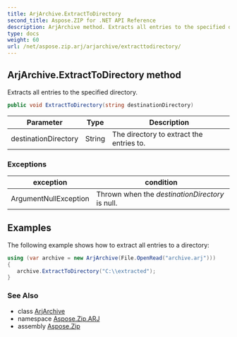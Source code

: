 ```yaml
---
title: ArjArchive.ExtractToDirectory
second_title: Aspose.ZIP for .NET API Reference
description: ArjArchive method. Extracts all entries to the specified directory
type: docs
weight: 60
url: /net/aspose.zip.arj/arjarchive/extracttodirectory/
---
```

## ArjArchive.ExtractToDirectory method

Extracts all entries to the specified directory.

```csharp
public void ExtractToDirectory(string destinationDirectory)
```

| Parameter | Type | Description |
| --- | --- | --- |
| destinationDirectory | String | The directory to extract the entries to. |

### Exceptions

| exception | condition |
| --- | --- |
| ArgumentNullException | Thrown when the *destinationDirectory* is null. |

## Examples

The following example shows how to extract all entries to a directory:

```csharp
using (var archive = new ArjArchive(File.OpenRead("archive.arj")))
{ 
   archive.ExtractToDirectory("C:\\extracted");
}
```

### See Also

* class [ArjArchive](../)
* namespace [Aspose.Zip.ARJ](../../arjarchive/)
* assembly [Aspose.Zip](../../../)


